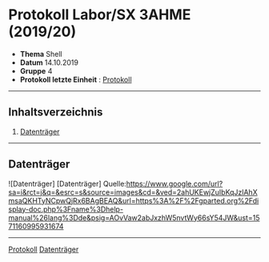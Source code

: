 # Protokoll Labor/SX 3AHME (2019/20)

* **Thema** Shell
* **Datum** 14.10.2019
* **Gruppe** 4
* **Protokoll letzte Einheit** : [Protokoll](https://github.com/HTLMechatronics/m17-3ahme-la1-sx/blob/sebchm17/sebchm17/protokolle/protokolle_2019-09-30sebchm17.md)

--------------------------------------------------------------------------------------------------------------------------------------

## Inhaltsverzeichnis
1. [Datenträger](datenträger)







--------------------------------------------------------------------------------------------------------------------------------------

## Datenträger
![Datenträger] [Datenträger]
Quelle:https://www.google.com/url?sa=i&rct=j&q=&esrc=s&source=images&cd=&ved=2ahUKEwjZuIbKqJzlAhXmsaQKHTyNCpwQjRx6BAgBEAQ&url=https%3A%2F%2Fgparted.org%2Fdisplay-doc.php%3Fname%3Dhelp-manual%26lang%3Dde&psig=AOvVaw2abJxzhW5nvtWy66sY54JW&ust=1571160995931674



























--------------------------------------------------------------------------------------------------------------------------------------
[Protokoll](https://github.com/HTLMechatronics/m17-3ahme-la1-sx/blob/sebchm17/sebchm17/protokolle/protokolle_2019-09-30sebchm17.md)
[Datenträger](https://www.google.com/url?sa=i&rct=j&q=&esrc=s&source=images&cd=&ved=2ahUKEwjZuIbKqJzlAhXmsaQKHTyNCpwQjRx6BAgBEAQ&url=https%3A%2F%2Fgparted.org%2Fdisplay-doc.php%3Fname%3Dhelp-manual%26lang%3Dde&psig=AOvVaw2abJxzhW5nvtWy66sY54JW&ust=1571160995931674)
